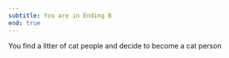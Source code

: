 ```yaml
---
subtitle: You are in Ending B
end: true
---
```


You find a litter of cat people and decide to become a cat person
